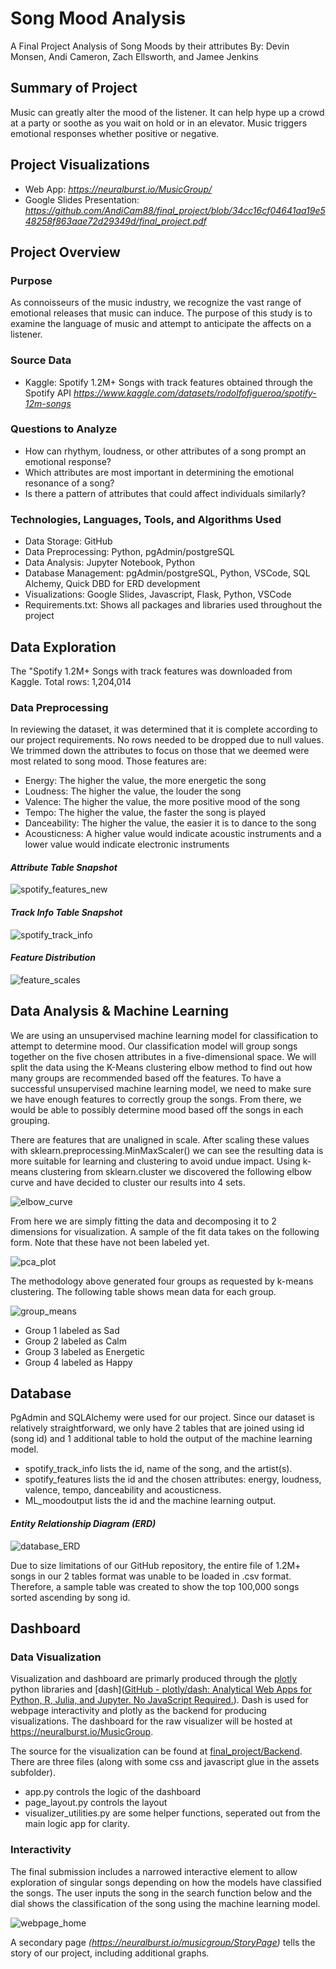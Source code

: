 # Song Mood Analysis

A Final Project Analysis of Song Moods by their attributes
By: Devin Monsen, Andi Cameron, Zach Ellsworth, and Jamee Jenkins

## Summary of Project

Music can greatly alter the mood of the listener. It can help hype up a crowd at a party or soothe as you wait on hold or in an elevator. Music triggers emotional responses whether positive or negative. 

## Project Visualizations

- Web App: *https://neuralburst.io/MusicGroup/*
- Google Slides Presentation: *https://github.com/AndiCam88/final_project/blob/34cc16cf04641aa19e548258f863aae72d29349d/final_project.pdf*

## Project Overview

### Purpose

As connoisseurs of the music industry, we recognize the vast range of emotional releases that music can induce. The purpose of this study is to examine the language of music and attempt to anticipate the affects on a listener.

### Source Data 

- Kaggle: Spotify 1.2M+ Songs with track features obtained through the Spotify API
*https://www.kaggle.com/datasets/rodolfofigueroa/spotify-12m-songs*

### Questions to Analyze

- How can rhythym, loudness, or other attributes of a song prompt an emotional response?
- Which attributes are most important in determining the emotional resonance of a song?
- Is there a pattern of attributes that could affect individuals similarly?

### Technologies, Languages, Tools, and Algorithms Used

- Data Storage: GitHub
- Data Preprocessing: Python, pgAdmin/postgreSQL
- Data Analysis: Jupyter Notebook, Python
- Database Management: pgAdmin/postgreSQL, Python, VSCode, SQL Alchemy, Quick DBD for ERD development
- Visualizations: Google Slides, Javascript, Flask, Python, VSCode
- Requirements.txt: Shows all packages and libraries used throughout the project

## Data Exploration

The "Spotify 1.2M+ Songs with track features was downloaded from Kaggle. Total rows: 1,204,014

### Data Preprocessing

In reviewing the dataset, it was determined that it is complete according to our project requirements. No rows needed to be dropped due to null values. We trimmed down the attributes to focus on those that we deemed were most related to song mood. 
Those features are:
- Energy: The higher the value, the more energetic the song
- Loudness: The higher the value, the louder the song
- Valence: The higher the value, the more positive mood of the song
- Tempo: The higher the value, the faster the song is played
- Danceability: The higher the value, the easier it is to dance to the song
- Acousticness: A higher value would indicate acoustic instruments and a lower value would indicate electronic instruments 

#### *Attribute Table Snapshot*
![spotify_features_new](https://user-images.githubusercontent.com/108373151/207215024-af0a4589-8572-4a50-8800-d0f59636a9b5.jpg)

#### *Track Info Table Snapshot*
![spotify_track_info](https://user-images.githubusercontent.com/108373151/206340328-39d39290-fefe-4725-84a2-25218ec1a449.jpg)

#### *Feature Distribution*
![feature_scales](https://user-images.githubusercontent.com/108373151/208559218-180fdede-4264-4497-a9ac-c2d85e9f74b6.jpg)

## Data Analysis & Machine Learning

We are using an unsupervised machine learning model for classification to attempt to determine mood. Our classification model will group songs together on the five chosen attributes in a five-dimensional space. We will split the data using the K-Means clustering elbow method to find out how many groups are recommended based off the features. To have a successful unsupervised machine learning model, we need to make sure we have enough features to correctly group the songs. From there, we would be able to possibly determine mood based off the songs in each grouping.

There are features that are unaligned in scale. After scaling these values with sklearn.preprocessing.MinMaxScaler() we can see the resulting data is more suitable for learning and clustering to avoid undue impact. Using k-means clustering from sklearn.cluster we discovered the following elbow curve and have decided to cluster our results into 4 sets.

![elbow_curve](https://user-images.githubusercontent.com/108373151/208559433-a275d83a-0b59-4fd1-8cb0-86046210b98d.jpg)

From here we are simply fitting the data and decomposing it to 2 dimensions for visualization. A sample of the fit data takes on the following form. Note that these have not been labeled yet.

![pca_plot](https://user-images.githubusercontent.com/108373151/208559517-4c14e6ab-e6c5-45b2-ab7e-3ceaa93e76ac.jpg)

The methodology above generated four groups as requested by k-means clustering. The following table shows mean data for each group.

![group_means](https://user-images.githubusercontent.com/108373151/208559739-d8929587-6a75-446c-8b15-943ff9bc396f.jpg)

- Group 1 labeled as Sad
- Group 2 labeled as Calm
- Group 3 labeled as Energetic
- Group 4 labeled as Happy

## Database

PgAdmin and SQLAlchemy were used for our project. Since our dataset is relatively straightforward, we only have 2 tables that are joined using id (song id) and 1 additional table to hold the output of the machine learning model. 

- spotify_track_info lists the id, name of the song, and the artist(s).
- spotify_features lists the id and the chosen attributes: energy, loudness, valence, tempo, danceability and acousticness.
- ML_moodoutput lists the id and the machine learning output.

#### *Entity Relationship Diagram (ERD)*
![database_ERD](https://user-images.githubusercontent.com/108373151/208558660-851765ab-123e-4f85-bc84-f1366517b6d2.png)

Due to size limitations of our GitHub repository, the entire file of 1.2M+ songs in our 2 tables format was unable to be loaded in .csv format. Therefore, a sample table was created to show the top 100,000 songs sorted ascending by song id.

## Dashboard

### Data Visualization

Visualization and dashboard are primarly produced through the [plotly](https://plotly.com) python libraries and [dash]([GitHub - plotly/dash: Analytical Web Apps for Python, R, Julia, and Jupyter. No JavaScript Required.](https://github.com/plotly/dash)). Dash is used for webpage interactivity and plotly as the backend for producing visualizations. The dashboard for the raw visualizer will be hosted at https://neuralburst.io/MusicGroup. 

The source for the visualization can be found at [final_project/Backend](https://github.com/AndiCam88/final_project/tree/main/Backend). There are three files (along with some css and javascript glue in the assets subfolder).

- app.py controls the logic of the dashboard
- page_layout.py controls the layout
- visualizer_utilities.py are some helper functions, seperated out from the main logic app for clarity.
  
### Interactivity

The final submission includes a narrowed interactive element to allow exploration of singular songs depending on how the models have classified the songs. The user inputs the song in the search function below and the dial shows the classification of the song using the machine learning model.

![webpage_home](https://user-images.githubusercontent.com/108373151/208560478-38a2dd9d-affc-4349-a141-0565c4bc9251.jpg)

A secondary page *(https://neuralburst.io/musicgroup/StoryPage)* tells the story of our project, including additional graphs.

